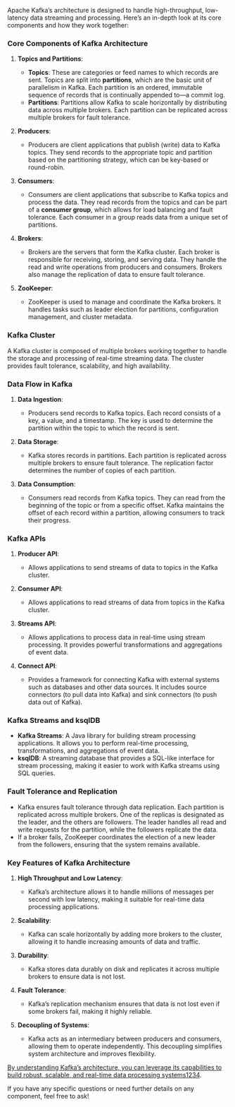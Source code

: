 Apache Kafka’s architecture is designed to handle high-throughput, low-latency data streaming and processing. Here’s an in-depth look at its core components and how they work together:

### Core Components of Kafka Architecture

1. **Topics and Partitions**:
    
    - **Topics**: These are categories or feed names to which records are sent. Topics are split into **partitions**, which are the basic unit of parallelism in Kafka. Each partition is an ordered, immutable sequence of records that is continually appended to—a commit log.
    - **Partitions**: Partitions allow Kafka to scale horizontally by distributing data across multiple brokers. Each partition can be replicated across multiple brokers for fault tolerance.
2. **Producers**:
    
    - Producers are client applications that publish (write) data to Kafka topics. They send records to the appropriate topic and partition based on the partitioning strategy, which can be key-based or round-robin.
3. **Consumers**:
    
    - Consumers are client applications that subscribe to Kafka topics and process the data. They read records from the topics and can be part of a **consumer group**, which allows for load balancing and fault tolerance. Each consumer in a group reads data from a unique set of partitions.
4. **Brokers**:
    
    - Brokers are the servers that form the Kafka cluster. Each broker is responsible for receiving, storing, and serving data. They handle the read and write operations from producers and consumers. Brokers also manage the replication of data to ensure fault tolerance.
5. **ZooKeeper**:
    
    - ZooKeeper is used to manage and coordinate the Kafka brokers. It handles tasks such as leader election for partitions, configuration management, and cluster metadata.

### Kafka Cluster

A Kafka cluster is composed of multiple brokers working together to handle the storage and processing of real-time streaming data. The cluster provides fault tolerance, scalability, and high availability.

### Data Flow in Kafka

1. **Data Ingestion**:
    
    - Producers send records to Kafka topics. Each record consists of a key, a value, and a timestamp. The key is used to determine the partition within the topic to which the record is sent.
2. **Data Storage**:
    
    - Kafka stores records in partitions. Each partition is replicated across multiple brokers to ensure fault tolerance. The replication factor determines the number of copies of each partition.
3. **Data Consumption**:
    
    - Consumers read records from Kafka topics. They can read from the beginning of the topic or from a specific offset. Kafka maintains the offset of each record within a partition, allowing consumers to track their progress.

### Kafka APIs

1. **Producer API**:
    
    - Allows applications to send streams of data to topics in the Kafka cluster.
2. **Consumer API**:
    
    - Allows applications to read streams of data from topics in the Kafka cluster.
3. **Streams API**:
    
    - Allows applications to process data in real-time using stream processing. It provides powerful transformations and aggregations of event data.
4. **Connect API**:
    
    - Provides a framework for connecting Kafka with external systems such as databases and other data sources. It includes source connectors (to pull data into Kafka) and sink connectors (to push data out of Kafka).

### Kafka Streams and ksqlDB

- **Kafka Streams**: A Java library for building stream processing applications. It allows you to perform real-time processing, transformations, and aggregations of event data.
- **ksqlDB**: A streaming database that provides a SQL-like interface for stream processing, making it easier to work with Kafka streams using SQL queries.

### Fault Tolerance and Replication

- Kafka ensures fault tolerance through data replication. Each partition is replicated across multiple brokers. One of the replicas is designated as the leader, and the others are followers. The leader handles all read and write requests for the partition, while the followers replicate the data.
- If a broker fails, ZooKeeper coordinates the election of a new leader from the followers, ensuring that the system remains available.

### Key Features of Kafka Architecture

1. **High Throughput and Low Latency**:
    
    - Kafka’s architecture allows it to handle millions of messages per second with low latency, making it suitable for real-time data processing applications.
2. **Scalability**:
    
    - Kafka can scale horizontally by adding more brokers to the cluster, allowing it to handle increasing amounts of data and traffic.
3. **Durability**:
    
    - Kafka stores data durably on disk and replicates it across multiple brokers to ensure data is not lost.
4. **Fault Tolerance**:
    
    - Kafka’s replication mechanism ensures that data is not lost even if some brokers fail, making it highly reliable.
5. **Decoupling of Systems**:
    
    - Kafka acts as an intermediary between producers and consumers, allowing them to operate independently. This decoupling simplifies system architecture and improves flexibility.

[By understanding Kafka’s architecture, you can leverage its capabilities to build robust, scalable, and real-time data processing systems](https://developer.confluent.io/courses/architecture/get-started/)[1](https://developer.confluent.io/courses/architecture/get-started/)[2](https://www.geeksforgeeks.org/kafka-architecture/)[3](https://www.instaclustr.com/blog/apache-kafka-architecture/)[4](https://www.upsolver.com/blog/apache-kafka-architecture-what-you-need-to-know).

If you have any specific questions or need further details on any component, feel free to ask!